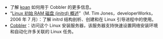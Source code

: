 - 了解 [koan](http://www.cobblerd.org/manuals/2.2.3/7_-_Koan.html) 如何用于 Cobbler 的更多信息。
- “[Linux 初始 RAM 磁盘 (initrd) 概述](http://www.ibm.com/developerworks/linux/library/l-initrd/index.html)”（M. Tim Jones，developerWorks，2006 年 7 月）：了解 initrd 结构剖析、创建和在 Linux 引导进程中的使用。
- [Cobbler](http://www.cobblerd.org/)：访问这个 Linux 安装服务器，该服务器支持快速设置网络安装环境和自动化许多关联的 Linux 任务。